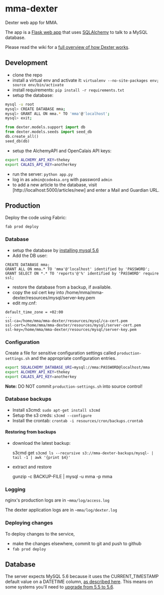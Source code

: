 # mma-dexter

Dexter web app for MMA.

The app is a [Flask web app](http://flask.pocoo.org/) that uses [SQLAlchemy](http://www.sqlalchemy.org/) to talk to a MySQL database.

Please read the wiki for a [full overview of how Dexter works](https://github.com/Code4SA/mma-dexter/wiki).

## Development

* clone the repo
* install a virtual env and activate it: `virtualenv --no-site-packages env; source env/bin/activate`
* install requirements: `pip install -r requirements.txt`
* setup the database:

```bash
mysql -u root
mysql> CREATE DATABASE mma;
mysql> GRANT ALL ON mma.* TO 'mma'@'localhost';
mysql> exit;
```

```python
from dexter.models.support import db
from dexter.models.seeds import seed_db
db.create_all()
seed_db(db)
```

* setup the AlchemyAPI and OpenCalais API keys:

```bash
export ALCHEMY_API_KEY=thekey
export CALAIS_API_KEY=anotherkey
```

* run the server: `python app.py`
* log in as `admin@code4sa.org` with password `admin`
* to add a new article to the database, visit [http://localhost:5000/articles/new] and enter a Mail and Guardian URL.

## Production

Deploy the code using Fabric:

```
fab prod deploy
```

### Database

* setup the database by [installing mysql 5.6](https://rtcamp.com/tutorials/mysql/mysql-5-6-ubuntu-12-04/)
* Add the DB user: 

```
CREATE DATABASE mma;
GRANT ALL ON mma.* TO 'mma'@'localhost' identified by 'PASSWORD';
GRANT SELECT ON *.* TO 'reports'@'%' identified by 'PASSWORD' require ssl;
```

* restore the database from a backup, if available.
* copy the ssl cert key into /home/mma/mma-dexter/resources/mysql/server-key.pem
* edit my.cnf:

```
default_time_zone = +02:00
...
ssl-ca=/home/mma/mma-dexter/resources/mysql/ca-cert.pem
ssl-cert=/home/mma/mma-dexter/resources/mysql/server-cert.pem
ssl-key=/home/mma/mma-dexter/resources/mysql/server-key.pem
```

### Configuration

Create a file for sensitive configuration settings called `production-settings.sh` and the appropriate
configuration entries.

```bash
export SQLALCHEMY_DATABASE_URI=mysql://mma:PASSWORD@localhost/mma
export ALCHEMY_API_KEY=thekey
export CALAIS_API_KEY=anotherkey
```

**Note:** DO NOT commit `production-settings.sh` into source control!

### Database backups

* Install s3cmd: `sudo apt-get install s3cmd`
* Setup the s3 creds: `s3cmd --configure`
* Install the crontab: `crontab -i resources/cron/backups.crontab`

#### Restoring from backups

* download the latest backup:

    s3cmd get `s3cmd ls --recursive s3://mma-dexter-backups/mysql- | tail -1 | awk '{print $4}'`

* extract and restore

    gunzip -c BACKUP-FILE | mysql -u mma -p mma

### Logging

nginx's production logs are in ``~mma/log/access.log``

The dexter application logs are in ``~mma/log/dexter.log``


### Deploying changes

To deploy changes to the service,

* make the changes elsewhere, commit to git and push to github
* `fab prod deploy`

## Database

The server expects MySQL 5.6 because it uses the CURRENT_TIMESTAMP default value
on a DATETIME column, [as described here](http://shankargopal.blogspot.com/2013/03/mysql-566-timestamp-columns-and-default.html).
This means on some systems you'll need to [upgrade from 5.5 to 5.6](https://rtcamp.com/tutorials/mysql/mysql-5-6-ubuntu-12-04/).
